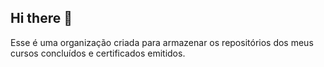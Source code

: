 ## Hi there 👋

Esse é uma organização criada para armazenar os repositórios dos meus cursos concluídos e certificados emitidos.
